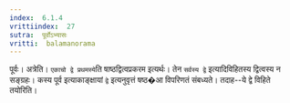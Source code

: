 ```yaml
---
index:  6.1.4
vrittiindex:  27
sutra:  पूर्वोऽभ्यासः
vritti:  balamanorama 
---
```


पूर्वः। अत्रेति। `एकाचो द्वे प्रथमस्ये`ति षाष्ठद्वित्वप्रकरम इत्यर्थः। तेन `सर्वस्य द्वे` इत्यादिविहितस्य द्वित्वस्य न सङ्ग्रहः। कस्य पूर्व इत्याकाङ्क्षायां `द्वे` इत्यनुवृत्तं षष्ठ�आ विपरिणतं संबध्यते। तदाह--ये द्वे विहिते तयोरिति।

